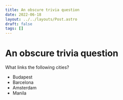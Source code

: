 ```yaml
---
title: An obscure trivia question
date: 2022-06-18
layout: ../../layouts/Post.astro
draft: false
tags: []
---
```


# An obscure trivia question

What links the following cities?
* Budapest
* Barcelona
* Amsterdam
* Manila
